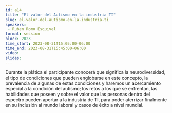 ```yaml
---
id: a14
title: "El valor del Autismo en la industria TI"
slug: el-valor-del-autismo-en-la-industria-ti
speakers:
 - Ruben Romo Esquivel
format: session
block: 2023
time_start: 2023-08-31T15:05:00-06:00
time_end: 2023-08-31T15:45:00-06:00
video:
slides:
---
```


Durante la plática el participante conocerá que significa la neurodiversidad, el tipo de condiciones que pueden englobarse en este concepto, la prevalencia de algunas de estas condiciones y haremos un acercamiento especial a la condición del autismo; los retos a los que se enfrentan, las habilidades que poseen y sobre el valor que las personas dentro del espectro pueden aportar a la industria de TI, para poder aterrizar finalmente en su inclusión al mundo laboral y casos de éxito a nivel mundial.


